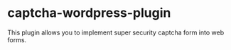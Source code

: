captcha-wordpress-plugin
========================

This plugin allows you to implement super security captcha form into web forms.